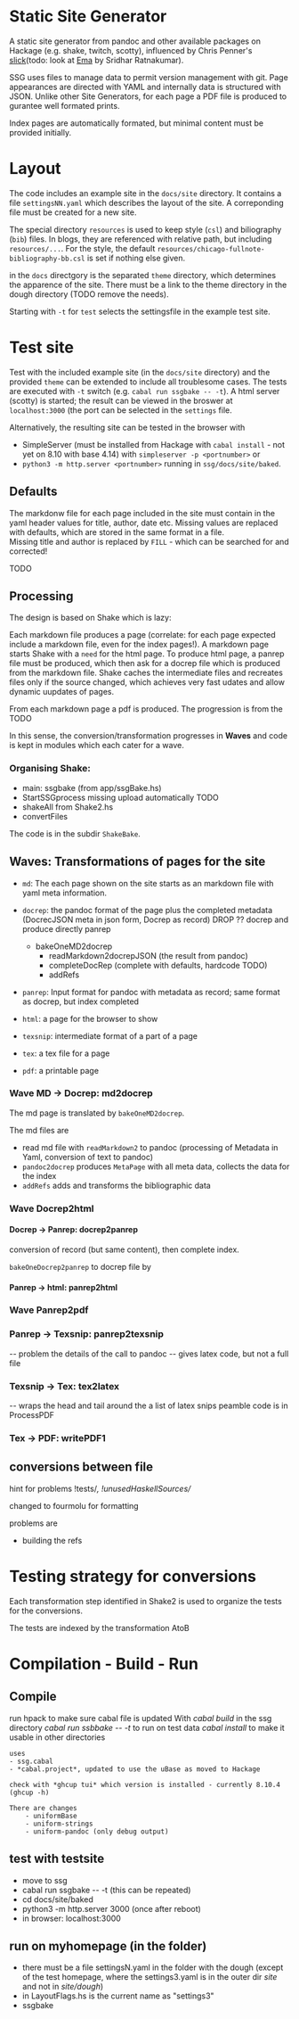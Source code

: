 # Static Site Generator
A static site generator from pandoc and other available packages on Hackage (e.g. shake, twitch, scotty), influenced by Chris Penner's [slick](https://github.com/ChrisPenner/slick#readme)(todo: look at [Ema](https://github.com/srid/ema) by  Sridhar Ratnakumar). 

SSG uses files to manage data to permit version management with git. Page appearances are directed with YAML and internally data is structured with JSON. Unlike other Site Generators, for each page a PDF file is produced to gurantee well formated prints. 

Index pages are automatically formated, but minimal content must be provided initially.

# Layout
The code includes an example site in the `docs/site` directory. It contains a file `settingsNN.yaml` which describes the layout of the site. A correponding file must be created for a new site. 

The special directory `resources` is used to keep style (`csl`) and biliography (`bib`) files. In blogs, they are referenced with relative path, but including `resources/...`. For the style, the default `resources/chicago-fullnote-bibliography-bb.csl` is set if nothing else given.

in the `docs` directgory is the separated `theme` directory, which determines the apparence of the site. There must be a link to the theme directory in the dough directory (TODO remove the needs).

Starting with `-t` for `test` selects the settingsfile in the example test site. 

# Test site
Test with the included example site (in the `docs/site` directory) and the provided `theme` can be extended to include all troublesome cases. The tests are executed with `-t` switch (e.g. `cabal run ssgbake -- -t`). A html server (scotty) is started; the result can be viewed in the broswer at `localhost:3000` (the port can be selected in the `settings` file. 

Alternatively, the resulting site can be tested in the browser with 
- SimpleServer (must be installed from Hackage with `cabal install` - not yet on 8.10 with base 4.14) with `simpleserver -p <portnumber>` or 
- `python3 -m http.server <portnumber>`
        running in `ssg/docs/site/baked`.

## Defaults
The markdonw file for each page included in the site must  contain in the yaml header values for title, author, date etc. Missing values are replaced with defaults, which are stored in the same format in a file.  
    Missing title and author is replaced by `FILL` - which can be searched for and corrected!


TODO

## Processing 
The design is based on Shake which is lazy:

Each markdown file produces a page (correlate: for each page expected include a markdown file, even for the index pages!). A markdown page starts Shake with a `need` for the html page. 
To produce html page, a panrep file must be produced, which then ask for a docrep file which is produced from the markdown file. Shake caches the intermediate files and recreates files only if the source changed, which achieves very fast udates and allow dynamic uupdates of pages. 

From each markdown page a pdf is produced. The progression is from the TODO 

In this sense, the conversion/transformation progresses in **Waves** and code is kept in modules which each cater for a wave.

### Organising Shake:
- main: ssgbake (from app/ssgBake.hs)
- StartSSGprocess
    missing upload automatically TODO 
- shakeAll from Shake2.hs
- convertFiles

The code is in the subdir `ShakeBake`.

## Waves: Transformations of pages for the site
- `md`: The each page shown on the site starts as an markdown file with yaml meta information. 
- `docrep`: the pandoc format of the page plus the completed metadata (DocrecJSON meta in json form, Docrep as record)
        DROP ?? docrep and produce directly panrep
    - bakeOneMD2docrep
        - readMarkdown2docrepJSON (the result from pandoc)
        - completeDocRep (complete with defaults, hardcode TODO)
        - addRefs

- `panrep`: Input format for pandoc with metadata as record; same format as docrep, but index completed
- `html`: a page for the browser to show
- `texsnip`: intermediate format of a part of a page
- `tex`: a tex file for a page
- `pdf`: a printable page

### Wave MD -> Docrep: md2docrep
The md page is translated by `bakeOneMD2docrep`.

The md files are 
- read md file with `readMarkdown2` to pandoc (processing of Metadata in Yaml, conversion of text to pandoc)
- `pandoc2docrep` produces `MetaPage` with all meta data, collects the data for the index
- `addRefs` adds and transforms the bibliographic data 


### Wave Docrep2html
#### Docrep -> Panrep: docrep2panrep
conversion of record (but same content), then complete index.

`bakeOneDocrep2panrep` to docrep file by 
#### Panrep -> html: panrep2html

### Wave Panrep2pdf
### Panrep -> Texsnip: panrep2texsnip
-- problem the details of the call to pandoc 
-- gives latex code, but not a full file

### Texsnip -> Tex: tex2latex
-- wraps the head and tail around the a list of latex snips
peamble code is in ProcessPDF 

### Tex -> PDF: writePDF1


## conversions between file

hint for problems !tests/*, !unusedHaskellSources/*

changed to fourmolu for formatting

problems are 
- building the refs 

# Testing strategy for conversions
Each transformation step identified in Shake2 is used to organize the tests for the conversions. 

The tests are indexed by the transformation AtoB 
<!-- was named by A -->

# Compilation - Build - Run 
## Compile

run hpack to make sure cabal file is updated
With 
    *cabal build* in the ssg directory 
    *cabal run ssbbake -- -t* to run on test data 
    *cabal install* to make it usable in other directories

    uses 
    - ssg.cabal
    - *cabal.project*, updated to use the uBase as moved to Hackage

    check with *ghcup tui* which version is installed - currently 8.10.4 (ghcup -h)

    There are changes 
        - uniformBase 
        - uniform-strings
        - uniform-pandoc (only debug output)
## test with testsite
- move to ssg
- cabal run ssgbake -- -t (this can be repeated)
- cd docs/site/baked
- python3 -m http.server 3000 (once after reboot)
- in browser: localhost:3000

## run on myhomepage (in the folder)

- there must be a file settingsN.yaml in the folder with the dough 
(except of the test homepage, where the settings3.yaml is in the outer dir *site* and not in *site/dough*)
- in LayoutFlags.hs is the current name as "settings3"
- ssgbake 

